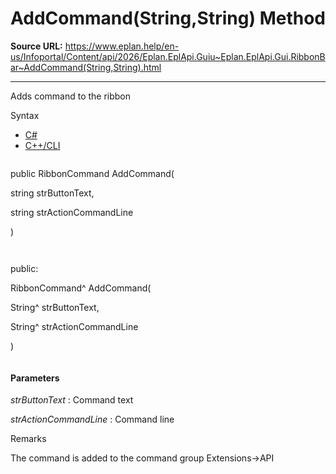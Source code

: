 # AddCommand(String,String) Method

**Source URL:** https://www.eplan.help/en-us/Infoportal/Content/api/2026/Eplan.EplApi.Guiu~Eplan.EplApi.Gui.RibbonBar~AddCommand(String,String).html

---

Adds command to the ribbon

Syntax

- [C#](#i-syntax-CS)
- [C++/CLI](#i-syntax-CPP2005)

```
```
public RibbonCommand AddCommand( 

   string strButtonText,

   string strActionCommandLine

)
```
```

```
```
public:

RibbonCommand^ AddCommand( 

   String^ strButtonText,

   String^ strActionCommandLine

)
```
```

#### Parameters

*strButtonText*
:   Command text

*strActionCommandLine*
:   Command line

Remarks

The command is added to the command group Extensions->API
